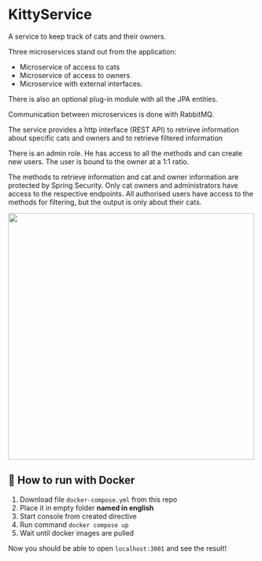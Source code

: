 # KittyService


A service to keep track of cats and their owners.


Three microservices stand out from the application:

* Microservice of access to cats
* Microservice of access to owners
* Microservice with external interfaces.

There is also an optional plug-in module with all the JPA entities.

Communication between microservices is done with RabbitMQ.

The service provides a http interface (REST API) to retrieve information about specific cats and owners and to retrieve filtered information

There is an admin role. He has access to all the methods and can create new users. The user is bound to the owner at a 1:1 ratio.

The methods to retrieve information and cat and owner information are protected by Spring Security. Only cat owners and administrators have access to the respective endpoints. All authorised users have access to the methods for filtering, but the output is only about their cats.

<img src="https://user-images.githubusercontent.com/79377488/182382541-2d2c6b4d-125f-456d-b22d-34d1a5652a36.png" width="500">

## :rocket: How to run with Docker

1. Download file ``docker-compose.yml`` from this repo
2. Place it in empty folder __named in english__
3. Start console from created directive
4. Run command ```docker compose up```
5. Wait until docker images are pulled  

Now you should be able to open ```localhost:3001``` and see the result!
